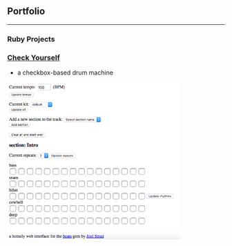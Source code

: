 ## Portfolio

---

### Ruby Projects 

### [Check Yourself](ben-harvey.github.io/check-yourself)
- a checkbox-based drum machine
<img src="images/check-yourself.png" width="400">


